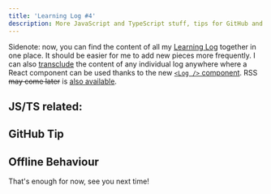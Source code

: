 ```yaml
---
title: 'Learning Log #4'
description: More JavaScript and TypeScript stuff, tips for GitHub and offline world.
---
```


Sidenote: now, you can find the content of all my [Learning Log](/log) together in one place. It should be easier for me to add new pieces more frequently. I can also [transclude](https://en.wikipedia.org/wiki/Transclusion) the content of any individual log anywhere where a React component can be used thanks to the new [`<Log />` component](https://github.com/crazko/romanvesely.com/blob/master/src/components/Log.jsx). RSS ~~may come later~~ is [also available](/log.xml).

## JS/TS related:

<Log id="0020" />
<Log id="0019" />
<Log id="0022" />
<Log id="0023" />

## GitHub Tip

<Log id="0021" />

## Offline Behaviour

<Log id="0018" />

That's enough for now, see you next time!
